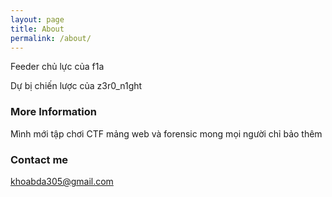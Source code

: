```yaml
---
layout: page
title: About
permalink: /about/
---
```


Feeder chủ lực của f1a

Dự bị chiến lược của z3r0_n1ght


### More Information

Mình mới tập chơi CTF mảng web và forensic mong mọi người chỉ bảo thêm

### Contact me

[khoabda305@gmail.com](mailto:khoabda305@gmail.com)
